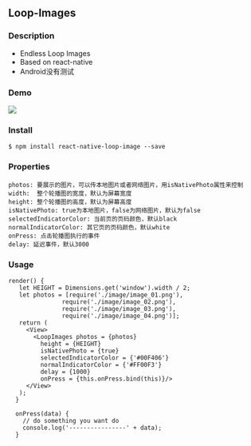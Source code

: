 ## Loop-Images


### Description

* Endless Loop Images
* Based on react-native
* Android没有测试

### Demo

![](https://github.com/miss-yadi/loopImages/blob/master/loopImage.gif)


### Install

	$ npm install react-native-loop-image --save

### Properties

	photos: 要展示的图片，可以传本地图片或者网络图片，用isNativePhoto属性来控制
	width:	整个轮播图的宽度，默认为屏幕宽度
	height: 整个轮播图的高度，默认为屏幕高度
	isNativePhoto: true为本地图片，false为网络图片，默认为false
	selectedIndicatorColor: 当前页的页码颜色，默认black
	normalIndicatorColor: 其它页的页码颜色，默认white
	onPress: 点击轮播图执行的事件
	delay: 延迟事件，默认3000

### Usage

	render() {
	   let HEIGHT = Dimensions.get('window').width / 2;
	   let photos = [require('./image/image_01.png'),
	               require('./image/image_02.png'),
	               require('./image/image_03.png'),
	               require('./image/image_04.png')];
	   return (
	     <View>
	       <LoopImages photos = {photos}
	         height = {HEIGHT}
	         isNativePhoto = {true}
	         selectedIndicatorColor = {'#00F406'}
	         normalIndicatorColor = {'#FF00F3'}
	         delay = {1000}
	         onPress = {this.onPress.bind(this)}/>
	     </View>
	   );
	  }
	
	  onPress(data) {
	  	// do something you want do
	    console.log('----------------' + data);
	  }
